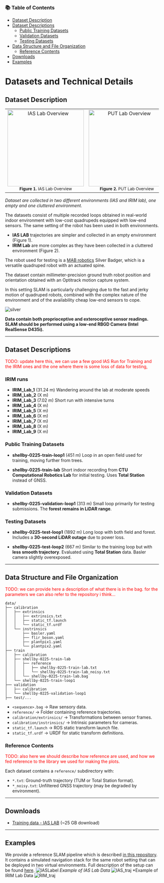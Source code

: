 ### 📚 Table of Contents

* [Dataset Description](#dataset-description)
* [Dataset Descriptions](#dataset-descriptions)
  * [Public Training Datasets](#public-training-datasets)
  * [Validation Datasets](#validation-datasets)
  * [Testing Datasets](#testing-datasets)
* [Data Structure and File Organization](#data-structure-and-file-organization)
  * [Reference Contents](#reference-contents)
* [Downloads](#downloads)
* [Examples](#examples)



# Datasets and Technical Details

## Dataset Description
<table>
  <tr>
    <td align="center">
      <img
        src="https://raw.githubusercontent.com/aislabunimi/IAS_IRIM_AIS_dataset/refs/heads/main/images/ias_lab.JPG"
        alt="IAS Lab Overview"
        height="250"
      /><br>
      <sub><strong>Figure 1.</strong> IAS Lab Overview</sub>
    </td>
    <td align="center">
      <img
        src="https://raw.githubusercontent.com/aislabunimi/IAS_IRIM_AIS_dataset/refs/heads/main/images/put_lab.jpg"
        alt="PUT Lab Overview"
        height="250"
      /><br>
      <sub><strong>Figure 2.</strong> PUT Lab Overview</sub>
    </td>
  </tr>
</table>



*Dataset are collected in two different environments (IAS and IRIM lab), one empty and one cluttered environment.*

The datasets consist of multiple recorded loops obtained in real-world indoor environment with low-cost quadrupeds equipped with low-end sensors.
The same setting of the robot has been used in both environments.

- **IAS LAB** trajectories are simpler and collected in an empty environment (Figure 1).
- **IRIM Lab** are more complex as they have been collected in a cluttered environment (Figure 2).

The robot used for testing is a [MAB robotics](https://www.mabrobotics.pl/) Silver Badger, which is a versatile quadruped robot with an actuated spine.

The dataset contain millimeter-precision ground truth robot position and orientation obtained with an Optitrack motion capture system. 

In this setting SLAM is particularly challenging due to the fast and jerky motion of quadruped robots, combined with the complex nature of the environment and of the availability cheap low-end sensors to cope.

![silver](https://www.ias.informatik.tu-darmstadt.de/uploads/Research/Robots/sbg.png)

**Data contain both proprioceptive and exteroceptive sensor readings. SLAM should be performed using a low-end RBGD Camera (Intel RealSense D435i).**



---

## Dataset Descriptions

<span style="color:red">TODO: update here this, we can use a few good IAS Run for Training and the IRIM ones and the one where there is some loss of data for testing,</span>
### IRIM runs
* **IRIM_Lab_1** (31.24 m) Wandering around the lab at moderate speeds
* **IRIM_Lab_2** (X m)
* **IRIM_Lab_3** (7.02 m) Short run with intensive turns
* **IRIM_Lab_4** (X m)
* **IRIM_Lab_5** (X m)
* **IRIM_Lab_6** (X m)
* **IRIM_Lab_7** (X m)
* **IRIM_Lab_8** (X m)
* **IRIM_Lab_9** (X m)



### Public Training Datasets

* **shellby-0225-train-loop1** (451 m)
  Loop in an open field used for training, moving further from trees.

* **shellby-0225-train-lab**
  Short indoor recording from **CTU Computational Robotics Lab** for initial testing.
  Uses **Total Station** instead of GNSS.

### Validation Datasets

* **shellby-0225-validation-loop1** (313 m)
  Small loop primarily for testing submissions. The **forest remains in LiDAR range**.

### Testing Datasets


* **shellby-0225-test-loop1** (1892 m)
  Long loop with both field and forest. Includes a **30-second LiDAR outage** due to power loss.

* **shellby-0225-test-loop2** (667 m)
  Similar to the training loop but with **less smooth trajectory**.
  Evaluated using **Total Station** data. Basler camera slightly overexposed.

---

## Data Structure and File Organization
<span style="color:red">TODO: we can provide here a description of what there is in the bag. for the parameters we can also refer to the repository i think...</span>
```
data/
├── calibration
│   ├── extrinsics
│   │   ├── extrinsics.txt
│   │   ├── static_tf.launch
│   │   └── static_tf.urdf
│   └── instrinsics
│       ├── basler.yaml
│       ├── flir_boson.yaml
│       ├── plantpix1.yaml
│       └── plantpix2.yaml
├── train
│   ├── calibration
│   ├── shellby-0225-train-lab
│   │   ├── reference
│   │   │   ├── shellby-0225-train-lab.txt
│   │   │   └── shellby-0225-train-lab_noisy.txt
│   │   └── shellby-0225-train-lab.bag
│   └── shellby-0225-train-loop1
├── validation
│   ├── calibration
│   └── shellby-0225-validation-loop1
├── test/...
```

* `<sequence>.bag` → Raw sensory data.
* `reference/` → Folder containing reference trajectories.
* `calibration/extrinsics/` → Transformations between sensor frames.
* `calibration/instrinsics/` → Intrinsic parameters for cameras.
* `static_tf.launch` → ROS static transform launch file.
* `static_tf.urdf` → URDF for static transform definitions.

### Reference Contents

<span style="color:red">TODO: also here we should describe how reference are used, and how we fed reference to the library we used for making the plots.</span>

Each dataset contains a `reference/` subdirectory with:

* `*.txt`: Ground-truth trajectory (TUM or Total Station format).
* `*_noisy.txt`: Unfiltered GNSS trajectory (may be degraded by environment).

---

## Downloads

* [Training data - IAS LAB](https://unimi2013-my.sharepoint.com/:f:/g/personal/matteo_luperto_unimi_it/EixVFC1xQKZLn9FxnvQvoYMBC6WyZAWBMWDr-w_-KOT67A?e=b9FqsE) (\~25 GB download)

---

## Examples

We provide a reference SLAM pipeline which is described [in this repository](https://github.com/dyumanaditya/quad-stack). It contains a simulated navigation stack for the same robot setting that can be deployed in two virtual environments. Full description of the setup can be found [here](https://sites.google.com/view/low-cost-quadruped-slam).
![IASLabel](https://github.com/aislabunimi/IAS_IRIM_AIS_dataset/blob/main/images/legend_14font.png?raw=true)
*Example of IAS Lab Data*
![IAS_traj](https://github.com/aislabunimi/IAS_IRIM_AIS_dataset/blob/main/images/combined_traj_ias.png?raw=true)
*Example of IRIM Lab Data
![RIM_traj](https://github.com/aislabunimi/IAS_IRIM_AIS_dataset/blob/main/images/sb_irim_trajs.png?raw=true)

